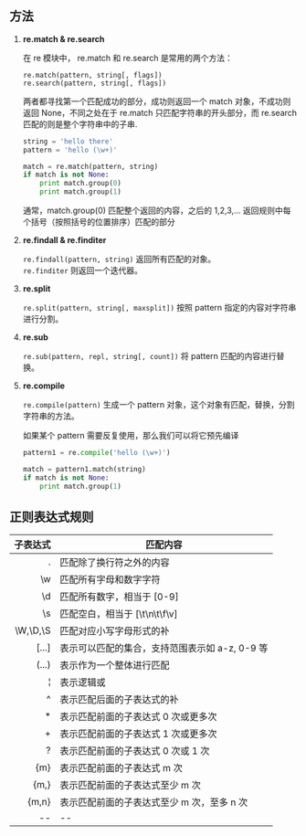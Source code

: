 ## 方法
1. **re.match & re.search**
    
    在 re 模块中， re.match 和 re.search 是常用的两个方法：

    `re.match(pattern, string[, flags])`    
    `re.search(pattern, string[, flags])`

    两者都寻找第一个匹配成功的部分，成功则返回一个 match 对象，不成功则返回 None，不同之处在于 re.match 只匹配字符串的开头部分，而 re.search 匹配的则是整个字符串中的子串.

    ```python
    string = 'hello there'
    pattern = 'hello (\w+)'

    match = re.match(pattern, string)
    if match is not None:
        print match.group(0)
        print match.group(1)
    ```
    通常，match.group(0) 匹配整个返回的内容，之后的 1,2,3,... 返回规则中每个括号（按照括号的位置排序）匹配的部分

2. **re.findall & re.finditer**

    `re.findall(pattern, string)` 返回所有匹配的对象。    
     `re.finditer` 则返回一个迭代器。

3. **re.split** 

    `re.split(pattern, string[, maxsplit])` 按照 pattern 指定的内容对字符串进行分割。

4. **re.sub**   

    `re.sub(pattern, repl, string[, count])` 将 pattern 匹配的内容进行替换。

5. **re.compile**   

    `re.compile(pattern)` 生成一个 pattern 对象，这个对象有匹配，替换，分割字符串的方法。

    如果某个 pattern 需要反复使用，那么我们可以将它预先编译

    ```python
    pattern1 = re.compile('hello (\w+)')

    match = pattern1.match(string)
    if match is not None:
        print match.group(1)
    ```



## 正则表达式规则

子表达式|	匹配内容
--:|--
.	|匹配除了换行符之外的内容
\w|	匹配所有字母和数字字符
\d|	匹配所有数字，相当于 [0-9]
\s|	匹配空白，相当于 [\t\n\t\f\v]
\W,\D,\S|	匹配对应小写字母形式的补
[...]	|表示可以匹配的集合，支持范围表示如 a-z, 0-9 等
(...)|	表示作为一个整体进行匹配
¦	|表示逻辑或
^	|表示匹配后面的子表达式的补
*	|表示匹配前面的子表达式 0 次或更多次
+	|表示匹配前面的子表达式 1 次或更多次
?	|表示匹配前面的子表达式 0 次或 1 次
{m}	|表示匹配前面的子表达式 m 次
{m,}	|表示匹配前面的子表达式至少 m 次
{m,n}	|表示匹配前面的子表达式至少 m 次，至多 n 次
--|--